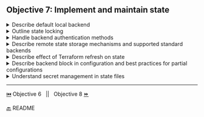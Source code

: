 ## Objective 7: Implement and maintain state

<details><summary>Describe default local backend</summary>
<p>

- **Backends** - by default Terraform uses 'local' backend
  - This is an abstraction that determines how state is loaded and how an operation is executed. It allows such actions as non-local file state storage and remote execution
  - Benefits:
    - Working in a team - can store state remotely and use locks to prevent corruption in state
    - Keeping sensitive information off disk - state in backends are only stored in memory
    - Remote operations - `terraform apply` can take time for larger infrastructures, some backends can use remote operations instead to execute commands remotely
- Local example config:
  ```BASH
    terraform {
        backend "local" {
        path = "relative/path/to/terraform.tfstate"
      }
    }
  ```
  </p>

</details>

<details><summary>Outline state locking	</summary>
<p>

State Locking

- if supported by your backend state can be locked so others cannot change it while another change is being made.
- this is automatic for all operations that can write state
- Backends types supporting locking:(standard)artifactory,azurerm,consul,cos,etcd,etcdv3,gcs,http,manta,oss,pg,s3,swift,terraform enterprise, and in enhanced backends there are remote operations as well (plan, apply, etc.)
- A lock can be forced open with `force-unlock` which requires a unique nonce lock ID
</p>

</details>

<details><summary>Handle backend authentication methods	</summary>
<p>

- Different backends have different configuration for authentication, authentication can be done different ways within a backend.
- Example with azurerm:

  ```BASH
    #authenticating using the Azure CLI or a Service Principal:
    terraform {
    backend "azurerm" {
        resource_group_name  = "StorageAccount-ResourceGroup"
        storage_account_name = "abcd1234"
        container_name       = "tfstate"
         key                 = "prod.terraform.tfstate"
        }
    }

    #----------------------------------
    #authenticating using Managed Service Identity (MSI):
     terraform {
        backend "azurerm" {
            storage_account_name = "abcd1234"
            container_name       = "tfstate"
            key                  = "prod.terraform.tfstate"
            use_msi              = true
            subscription_id  = "00000000-0000-0000-0000-000000000000"
            tenant_id        = "00000000-0000-0000-0000-000000000000"
            }
    }
  ```

  </p>

</details>

<details><summary>Describe remote state storage mechanisms and supported standard backends</summary>
<p>

**Remote State Storage**

- Uses Terraform Cloud as a backend, allows free remote state management
- [Tutorial for Remote State Storage](https://learn.hashicorp.com/terraform/getting-started/remote)

**Standard backends**

- artifactory,azurerm,consul,cos,etcd,etcdv3,gcs,http,manta,oss,pg,s3,swift,terraform enterprise
</p>

</details>

<details><summary>Describe effect of Terraform refresh on state	</summary>
<p>

- `terraform refresh`
- reconciles the state Terraform knows about via the state file.
- refresh does not modify the infrastructure, it does modify the state file.
</p>

</details>

<details><summary>Describe backend block in configuration and best practices for partial configurations	</summary>
<p>

Backend Config

- Backends are configured in the Terraform files.
- there can only be one backend
- This is an example of a config for "consul":

```BASH
terraform {
  backend "consul" {
    address = "demo.consul.io"
    scheme  = "https"
    path    = "example_app/terraform_state"
  }
}
```

Partial Configuration

- You can omit certain arguments from the backend configuration.
- This is done to avoid storing access keys or private data in the main configuration
- adding the omitted arguments must be done during the initialization process by doing the following:
  - Interactively - If interact input is enabled it will ask you for the required values
  - File - `terraform init -backend-config=PATH` that contains the variables
  - Command-link key/value pairs - `terraform init -backend-config="KEY=VALUE"` \*\*This isn't recommended for secret keys since CL flags can be stored in a history file.
  </p>

</details>

<details><summary>Understand secret management in state files</summary>
<p>

- state contains resource IDs and attributes, db data that may have passwords.
- with remote state, state is only in memory when in use. This is more secure
- also some backends can encrypt the state data at rest
- Terraform Cloud encrypts state at rest and protects it with TLS in transit.
- Terraform Cloud keeps track of user identity, and state changes.
</p>

</details>

---

[⏮️](/Objective%206/workflow.md) Objective 6 &nbsp; || &nbsp; Objective 8 [⏩](/Objective%208/hcl-features.md)

[🔙](/README.md) README
